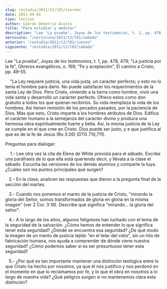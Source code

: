 ```yaml
---
slug: /estudia/2011/t2/l01/viernes
date: 2011-04-01
tipo: leccion
author: Gibrán Demetrio Acosta
title: "Para estudiar y meditar"
description: "Lee 'La prueba', Joyas de los testimonios, t. 1, pp. 478, 479; 'La  justicia por la fe', Obreros evangélicos, o. 169; 'Fe y aceptación', El camino  a Cristo, pp. 49-55.           'La Ley requiere justicia, una vida justa, un carácter perfecto; y esto  no lo tenía el hombr..."
versiculo: "/versiculo/2011/t2/l01/sabado"
anterior: "/estudia/2011/t2/l01/jueves"
siguiente: "/estudia/2011/t2/l02/sabado"
---
```


Lee "La prueba", Joyas de los testimonios, t. 1, pp. 478, 479; "La justicia por la fe", Obreros evangélicos, o. 169; "Fe y aceptación", El camino a Cristo, pp. 49-55.

    "La Ley requiere justicia, una vida justa, un carácter perfecto; y esto no lo tenía el hombre para darlo. No puede satisfacer los requerimientos de la santa Ley de Dios. Pero Cristo, viniendo a la tierra como hombre, vivió una vida santa y desarrolló un carácter perfecto. Ofrece estos como don gratuito a todos los que quieran recibirlos. Su vida reemplaza la vida de los hombres. Asi tienen remisión de los pecados pasados, por la paciencia de Dios. Más que esto, Cristo imparte a los hombres atributos de Dios. Edifica el carácter humano a la semejanza del carácter divino y produce una hermosa obra espiritualmente fuerte y bella. Así, la misma justicia de la Ley se cumple en el que cree en Cristo. Dios puede ser justo, y e que justifica al que es de la fe de Jesús (Ro 3:26) (DTG 710,711).

Preguntas para dialogar:

    1.- Lee otra vez la cita de Elena de White provista para el sábado. Escribe una paráfrasis de lo que ella está queriendo decir, y llévala a la clase el sábado. Escucha las versiones de los demás alumnos y comparte la tuya. ¿Cuáles son los puntos principales que surgen?

   2.- En la clase, analicen las respuestas que dieron a la pregunta final de la sección del martes.

   3.- Cuando nos ponemos el manto de la justicia de Cristo, "mirando la gloria del Señor, somos transformados de gloria en gloria en la misma imagen" (ver 2 Cor. 3:18). Describe qué significa "mirando... la gloria del señor".

   4.- A lo largo de los años, algunos feligreses han luchado con el tema de la seguridad de la salvación. ¿Cómo hemos de entender lo que significa tener esta seguridad? ¿Dónde se encuentra esa seguridad? ¿De qué modo la imagen de un manto de justicia tejido "en el telar del cielo", sin un hilo de fabricación humana, nos ayuda a comprender de dónde viene nuestra seguridad? ¿Cómo podemos saber si es ser presuntuoso tener esta seguridad?

   5.- ¿Por qué es tan importante mantener una distinción teológica entre lo que Cristo ha hecho por nosotros, ya que él nos justifico y nos perdonó en el momento en que lo reclamamos por fe, y lo que él obra en nosotros a lo largo de nuestra vida? ¿Qué peligros surgen si no mantenemos clara esta distinción?
